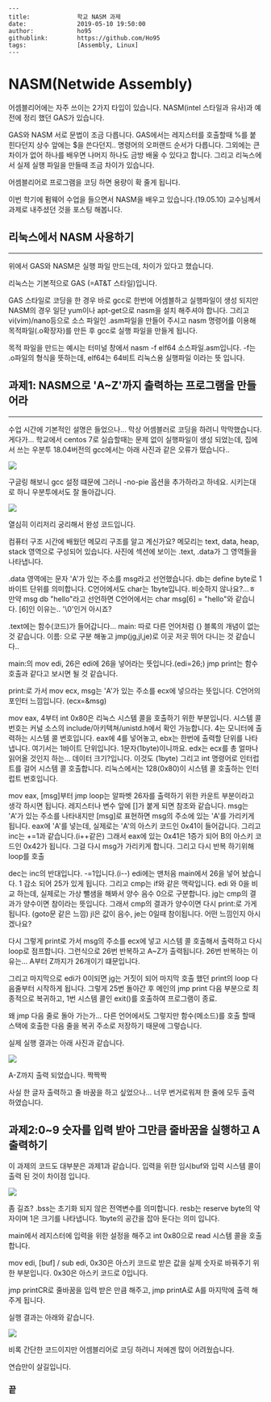 ```
---
title:             학교 NASM 과제
date:              2019-05-10 19:50:00
author:            ho95
githublink:        https://github.com/Ho95
tags:              [Assembly, Linux]
---
```

# NASM(Netwide Assembly)

어셈블리어에는 자주 쓰이는 2가지 타입이 있습니다.                                                                                               NASM(intel 스타일과 유사)과 예전에 정리 했던 GAS가 있습니다.

GAS와 NASM 서로 문법이 조금 다릅니다.  GAS에서는 레지스터를 호출할때                                                                             %를 붙힌다던지 상수 앞에는 $을 쓴다던지.. 명령어의 오퍼랜드 순서가 다릅니다.                                                                          그외에는 큰 차이가 없어 하나를 배우면 나머지 하나도 금방 배울 수 있다고 합니다.                                                                           그리고 리눅스에서 실제 실행 파일을 만들때 조금 차이가 있습니다. 

어셈블리어로 프로그램을 코딩 하면 용량이 확 줄게 됩니다.

이번 학기에 펌웨어 수업을 들으면서 NASM을 배우고 있습니다.(19.05.10)                                                                                    교수님께서 과제로 내주셨던 것을 포스팅 해봅니다.

## 리눅스에서 NASM 사용하기

------

위에서 GAS와 NASM은 실행 파일 만드는데, 차이가 있다고 했습니다.                     

리눅스는 기본적으로 GAS (=AT&T 스타일)입니다.                                            

 GAS 스타일로 코딩을 한 경우 바로 gcc로 한번에 어셈블하고 실행파일이 생성 되지만                               NASM의 경우 일단 yum이나 apt-get으로 nasm을 설치 해주셔야 합니다.                                                           그리고 vi(vim)/nano등으로 소스 파일인 .asm파일을 만들어 주시고 nasm 명령어를 이용해                             목적파일(.o확장자)를 만든 후 gcc로 실행 파일을 만들게 됩니다. 

목적 파일을 만드는 예시는 터미널 창에서 nasm -f elf64 소스파일.asm입니다.                                                                                -f는 .o파일의 형식을 뜻하는데, elf64는 64비트 리눅스용 실행파일 이라는 뜻 입니다.

## 과제1: NASM으로 'A~Z'까지 출력하는 프로그램을 만들어라

------

수업 시간에 기본적인 설명은 들었으나... 막상 어셈블러로 코딩을 하려니 막막했습니다.                                                               게다가... 학교에서 centos 7로 실습할때는 문제 없이 실행파일이 생성 되었는데,                                                                         집에서 쓰는 우분투 18.04버전의 gcc에서는 아래 사진과 같은 오류가 떴습니다.. 

![](https://raw.githubusercontent.com/Ho95/algoittm.github.io/source/source/images/2019-05-10-NASM(Netwide%20Assembly)/error.jpg)

구글링 해보니 gcc 설정 떄문에 그러니 -no-pie 옵션을 추가하라고 하네요.                                                                                   시키는대로 하니 우분투에서도 잘 돌아갑니다.

![](https://raw.githubusercontent.com/Ho95/algoittm.github.io/source/source/images/2019-05-10-NASM(Netwide%20Assembly)/hw2_3.01.jpg)

열심히 이리저리 궁리해서 완성 코드입니다. 

컴퓨터 구조 시간에 배웠던 메모리 구조를 알고 계신가요?                                                                                                              메모리는 text, data, heap, stack 영역으로 구성되어 있습니다.                                                                                                         사진에 섹션에 보이는 .text, .data가 그 영역들을 나타냅니다.

.data 영역에는 문자 'A'가 있는 주소를 msg라고 선언했습니다.                                                                             db는 define byte로 1바이트 단위를 의미합니다.  C언어에서도 char는 1byte입니다.                                             비슷하지 않나요?...ㅎ 만약 msg db "hello"라고 선언하면 C언어에서는 char msg[6] = "hello"와                     같습니다. [6]인 이유는.. '\0'인거 아시죠?

.text에는 함수(코드)가 들어갑니다... main: 따로 다른 언어처럼 {} 블록의 개념이 없는 것 같습니다.                                                                이름: 으로 구분 해놓고 jmp(jg,jl,je)로 이곳 저곳 뛰어 다니는 것 같습니다..

main:의 mov edi, 26은 edi에 26을 넣어라는 뜻입니다.(edi=26;)                                                                                                           jmp print는 함수 호출과 같다고 보시면 될 것 같습니다.

print:로 가서 mov ecx, msg는 'A'가 있는 주소를 ecx에 넣으라는 뜻입니다.                                                             C언어의 포인터 느낌입니다. (ecx=&msg)

mov eax, 4부터 int 0x80은 리눅스 시스템 콜을 호출하기 위한 부분입니다.                                                                  시스템 콜 번호는 커널 소스의 include/아키텍쳐/unistd.h에서 확인 가능합니다.                                                     4는 모니터에 출력하는 시스템 콜 번호입니다.                                                                                                             eax에 4를 넣어놓고, ebx는 한번에 출력할 단위를 나타냅니다. 여기서는 1바이트 단위입니다.                           1문자(1byte)이니까요. edx는 ecx를 총 얼마나 읽어올 것인지 하는... 데이터 크기?입니다.                                    이것도 (1byte) 그리고 int 명령어로 인터럽트를 걸어 시스템 콜 호출합니다.                                                        리눅스에서는 128(0x80)이 시스템 콜 호출하는 인터럽트 번호입니다.

mov eax, [msg]부터 jmp loop는 알파벳 26자를 출력하기 위한 카운트 부분이라고 생각 하시면                     됩니다. 레지스터나 변수 앞에 []가 붙게 되면 참조와 같습니다.                                                                          msg는 'A'가 있는 주소를 나타내지만 [msg]로 표현하면 msg의 주소에 있는 'A'를 가리키게 됩니다.               eax에 'A'를 넣는데, 실제로는 'A'의 아스키 코드인 0x41이 들어갑니다. 그리고 inc는 +=1과 같습니다.(i++같은) 그래서 eax에 있는 0x41은 1증가 되어 B의 아스키 코드인 0x42가 됩니다.                                              그걸 다시 msg가 가리키게 합니다. 그리고 다시 반복 하기위해 loop를 호출

dec는 inc의 반대입니다. -=1입니다.(i--)                                                                                                                  edi에는 맨처음 main에서 26을 넣어 놨습니다. 1 감소 되어 25가 있게 됩니다.                                                      그리고 cmp는 if와 같은 맥락입니다. edi 와 0을 비교 하는데,                                                                                        실제로는 가상 뺄샘을 해봐서 양수 음수 0으로 구분합니다.                                                                                           jg는 cmp의 결과가 양수이면 참이라는 뜻입니다.                                                                                                                 그래서 cmp의 결과가 양수이면 다시 print:로 가게 됩니다. (goto문 같은 느낌)                                                          jl은 값이 음수, je는 0일때 참이됩니다. 어떤 느낌인지 아시겠나요?

다시 그렇게  print로 가서 msg의 주소를 ecx에 넣고 시스템 콜 호출해서 출력하고                                             다시 loop로 점프합니다. 그런식으로 26번 반복하고 A~Z가 출력됩니다.                                                                    26번 반복하는 이유는... A부터 Z까지가 26개이기 떄문입니다.

그리고 마지막으로 edi가 0이되면 jg는 거짓이 되어 마지막 호출 했던 print의 loop 다음줄부터                        시작하게 됩니다. 그렇게 25번 돌아간 후 메인의 jmp print 다음 부분으로 최종적으로 복귀하고,                         1번 시스템 콜인 exit()를 호출하여 프로그램이 종료.

왜 jmp 다음 줄로 돌아 가는가... 다른 언어에서도 그렇지만 함수(메소드)를 호출 할때 스택에 호출한 다음 줄을 복귀 주소로 저장하기 때문에 그렇습니다.

실제 실행 결과는 아래 사진과 같습니다.

![](https://raw.githubusercontent.com/Ho95/algoittm.github.io/source/source/images/2019-05-10-NASM(Netwide%20Assembly)/hw2_3.02.png)

A-Z까지 출력 되었습니다. 짝짝짝

사실 한 글자 출력하고 줄 바꿈을 하고 싶었으나... 너무 번거로워져 한 줄에 모두 출력 하였습니다.



## 과제2:0~9 숫자를 입력 받아 그만큼 줄바꿈을 실행하고 A출력하기

이 과제의 코드도 대부분은 과제1과 같습니다.                                                                                                                입력을 위한 임시buf와 입력 시스템 콜이 출력 된 것이 차이점 입니다.

![](https://raw.githubusercontent.com/Ho95/algoittm.github.io/source/source/images/2019-05-10-NASM(Netwide%20Assembly)/hw2_4.01.png)

좀 길죠? .bss는 초기화 되지 않은 전역변수를 의미합니다. resb는 reserve byte의 약자이며                              1은 크기를 나타냅니다. 1byte의 공간을 잡아 둔다는 의미 입니다.

main에서 레지스터에 입력을 위한 설정을 해주고 int 0x80으로 read 시스템 콜을 호출합니다.

mov edi, [buf] / sub edi, 0x30은 아스키 코드로 받은 값을 실제 숫자로 바꿔주기 위한 부분입니다.                   0x30은 아스키 코드로 0입니다.

jmp printCR로 줄바꿈을 입력 받은 만큼 해주고, jmp printA로 A를 마지막에 출력 해주게 됩니다.

실행 결과는 아래와 같습니다.

![](https://raw.githubusercontent.com/Ho95/algoittm.github.io/source/source/images/2019-05-10-NASM(Netwide%20Assembly)/hw2_4.02.png)

비록 간단한 코드이지만 어셈블리어로 코딩 하려니 저에겐 많이 어려웠습니다.

연습만이 살길입니다.

### 끝
